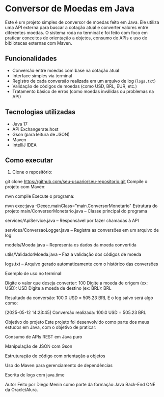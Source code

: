 # Conversor de Moedas em Java

Este é um projeto simples de conversor de moedas feito em Java. Ele utiliza uma API externa para buscar a cotação atual e converter valores entre diferentes moedas. O sistema roda no terminal e foi feito com foco em praticar conceitos de orientação a objetos, consumo de APIs e uso de bibliotecas externas com Maven.

## Funcionalidades

- Conversão entre moedas com base na cotação atual
- Interface simples via terminal
- Registro de cada conversão realizada em um arquivo de log (`logs.txt`)
- Validação de códigos de moedas (como USD, BRL, EUR, etc.)
- Tratamento básico de erros (como moedas inválidas ou problemas na API)

## Tecnologias utilizadas

- Java 17
- API Exchangerate.host
- Gson (para leitura de JSON)
- Maven
- IntelliJ IDEA

## Como executar

1. Clone o repositório:

git clone https://github.com/seu-usuario/seu-repositorio.git
Compile o projeto com Maven:


mvn compile
Execute o programa:


mvn exec:java -Dexec.mainClass="main.ConversorMonetario"
Estrutura do projeto
main/ConversorMonetario.java – Classe principal do programa

services/ApiService.java – Responsável por fazer chamadas à API

services/ConversaoLogger.java – Registra as conversões em um arquivo de log

models/Moeda.java – Representa os dados da moeda convertida

utils/ValidadorMoeda.java – Faz a validação dos códigos de moeda

logs.txt – Arquivo gerado automaticamente com o histórico das conversões

Exemplo de uso no terminal

Digite o valor que deseja converter: 100
Digite a moeda de origem (ex: USD): USD
Digite a moeda de destino (ex: BRL): BRL

Resultado da conversão: 100.0 USD = 505.23 BRL
E o log salvo será algo como:


[2025-05-12 14:23:45] Conversão realizada: 100.0 USD = 505.23 BRL

Objetivo do projeto
Este projeto foi desenvolvido como parte dos meus estudos em Java, com o objetivo de praticar:

Consumo de APIs REST em Java puro

Manipulação de JSON com Gson

Estruturação de código com orientação a objetos

Uso do Maven para gerenciamento de dependências

Escrita de logs com java.time

Autor
Feito por Diego Menin como parte da formação Java Back-End ONE da Oracle/Alura.


